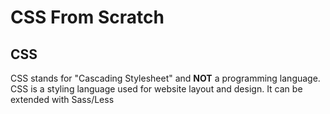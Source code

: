 # CSS From Scratch

## CSS

CSS stands for "Cascading Stylesheet" and **NOT** a programming language. CSS is a styling language used for website layout and design. It can be extended with Sass/Less
